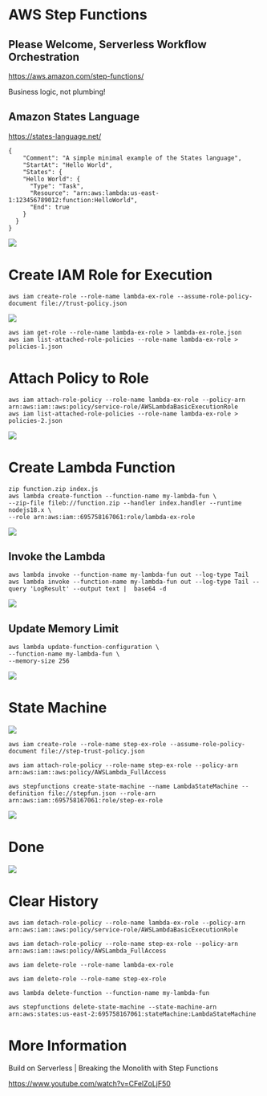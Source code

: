 # AWS Step Functions

## Please Welcome, Serverless Workflow Orchestration

https://aws.amazon.com/step-functions/

Business logic, not plumbing!

## Amazon States Language

https://states-language.net/

```
{
    "Comment": "A simple minimal example of the States language",
    "StartAt": "Hello World",
    "States": {
    "Hello World": {
      "Type": "Task",
      "Resource": "arn:aws:lambda:us-east-1:123456789012:function:HelloWorld",
      "End": true
    }
  }
}
```

![](asl-vscode.png)

# Create IAM Role for Execution

```
aws iam create-role --role-name lambda-ex-role --assume-role-policy-document file://trust-policy.json
```

![](create-role.png)

```
aws iam get-role --role-name lambda-ex-role > lambda-ex-role.json
aws iam list-attached-role-policies --role-name lambda-ex-role > policies-1.json
```

# Attach Policy to Role
```
aws iam attach-role-policy --role-name lambda-ex-role --policy-arn arn:aws:iam::aws:policy/service-role/AWSLambdaBasicExecutionRole
aws iam list-attached-role-policies --role-name lambda-ex-role > policies-2.json
```

![](attached-policies.png)

# Create Lambda Function

```
zip function.zip index.js
aws lambda create-function --function-name my-lambda-fun \
--zip-file fileb://function.zip --handler index.handler --runtime nodejs18.x \
--role arn:aws:iam::695758167061:role/lambda-ex-role
```

![](list-func.png)

## Invoke the Lambda

```
aws lambda invoke --function-name my-lambda-fun out --log-type Tail
aws lambda invoke --function-name my-lambda-fun out --log-type Tail --query 'LogResult' --output text |  base64 -d
```

![](invoke.png)

## Update Memory Limit

```
aws lambda update-function-configuration \
--function-name my-lambda-fun \
--memory-size 256
```

![](update.png)

# State Machine

![](stepfuncreate.png)

```
aws iam create-role --role-name step-ex-role --assume-role-policy-document file://step-trust-policy.json

aws iam attach-role-policy --role-name step-ex-role --policy-arn arn:aws:iam::aws:policy/AWSLambda_FullAccess

aws stepfunctions create-state-machine --name LambdaStateMachine --definition file://stepfun.json --role-arn arn:aws:iam::695758167061:role/step-ex-role
```

![](design.png)


# Done

![](done.png)

# Clear History

```
aws iam detach-role-policy --role-name lambda-ex-role --policy-arn arn:aws:iam::aws:policy/service-role/AWSLambdaBasicExecutionRole

aws iam detach-role-policy --role-name step-ex-role --policy-arn arn:aws:iam::aws:policy/AWSLambda_FullAccess

aws iam delete-role --role-name lambda-ex-role

aws iam delete-role --role-name step-ex-role

aws lambda delete-function --function-name my-lambda-fun

aws stepfunctions delete-state-machine --state-machine-arn arn:aws:states:us-east-2:695758167061:stateMachine:LambdaStateMachine
```

# More Information

Build on Serverless | Breaking the Monolith with Step Functions

https://www.youtube.com/watch?v=CFelZoLjF50